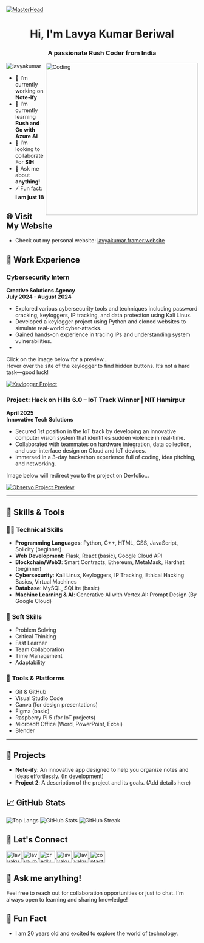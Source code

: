 [![MasterHead](https://wallpaperaccess.com/full/2471364.gif)](https://lavyakumar.io)
<h1 align="center">Hi, I'm Lavya Kumar Beriwal</h1>
<h3 align="center">A passionate Rush Coder from India</h3>
<img align="right" alt="Coding" width="400" src="https://c.tenor.com/4RYbGa1GttQAAAAd/lofi-browsing.gif">

<p align="left"> <img src="https://komarev.com/ghpvc/?username=lavyakumar&label=Profile%20views&color=0e75b6&style=flat" alt="lavyakumar" /> </p>

- 🔭 I’m currently working on **Note-ify**
- 🌱 I’m currently learning **Rush and Go with Azure AI**
- 👯 I’m looking to collaborate For **SIH**
- 💬 Ask me about **anything!**
- ⚡ Fun fact: **I am just 18**

## 🌐 Visit My Website
- Check out my personal website: [lavyakumar.framer.website](https://lavyakumar.framer.website)

## 💼 Work Experience

### Cybersecurity Intern
**Creative Solutions Agency**  
**July 2024 - August 2024**
- Explored various cybersecurity tools and techniques including password cracking, keyloggers, IP tracking, and data protection using Kali Linux.
- Developed a keylogger project using Python and cloned websites to simulate real-world cyber-attacks.
- Gained hands-on experience in tracing IPs and understanding system vulnerabilities.
- 
Click on the image below for a preview…  
Hover over the site of the keylogger to find hidden buttons. It’s not a hard task—good luck!

[![Keylogger Project](https://repository-images.githubusercontent.com/626540574/fcd97184-7e0f-43d5-8a57-276d0423a601)](https://lavyakumar.github.io/-HACKING-KEYLOGGER/)

### Project: **Hack on Hills 6.0 – IoT Track Winner | NIT Hamirpur**
**April 2025**  
**Innovative Tech Solutions**
- Secured 1st position in the IoT track by developing an innovative computer vision system that identifies sudden violence in real-time.
- Collaborated with teammates on hardware integration, data collection, and user interface design on Cloud and IoT devices.
- Immersed in a 3-day hackathon experience full of coding, idea pitching, and networking.

Image below will redirect you to the project on Devfolio…

[![Observo Project Preview](https://devfolio.co/_next/image?url=https%3A%2F%2Fassets.devfolio.co%2Fhackathons%2F56f07f74a9bd4da492709b8aadd11d2a%2Fprojects%2Fda2cbf72753947b5ab8b12287db2071d%2F5cd6cbfb-41e1-477f-b08b-ddbfc31a1ab2.jpeg&w=1440&q=75)](https://devfolio.co/projects/observo-e254)

---
## 🧠 Skills & Tools

### 👨‍💻 **Technical Skills**
- **Programming Languages**: Python, C++, HTML, CSS, JavaScript, Solidity (beginner)
- **Web Development**: Flask, React (basic), Google Cloud API
- **Blockchain/Web3**: Smart Contracts, Ethereum, MetaMask, Hardhat (beginner)
- **Cybersecurity**: Kali Linux, Keyloggers, IP Tracking, Ethical Hacking Basics, Virtual Machines
- **Database**: MySQL, SQLite (basic)
- **Machine Learning & AI**: Generative AI with Vertex AI: Prompt Design (By Google Cloud)

### 🧠 **Soft Skills**
- Problem Solving
- Critical Thinking
- Fast Learner
- Team Collaboration
- Time Management
- Adaptability

### 🧰 **Tools & Platforms**
- Git & GitHub
- Visual Studio Code
- Canva (for design presentations)
- Figma (basic)
- Raspberry Pi 5 (for IoT projects)
- Microsoft Office (Word, PowerPoint, Excel)
- Blender
---

## 🚀 Projects

- **Note-ify**: An innovative app designed to help you organize notes and ideas effortlessly. (In development)
- **Project 2**: A description of the project and its goals. (Add details here)

## 📈 GitHub Stats

![Top Langs](https://github-readme-stats.vercel.app/api/top-langs?username=lavyakumar&show_icons=true&locale=en&layout=compact)
![GitHub Stats](https://github-readme-stats.vercel.app/api?username=lavyakumar&show_icons=true&locale=en)
![GitHub Streak](https://github-readme-streak-stats.herokuapp.com/?user=lavyakumar)

## 🤝 Let's Connect

<p align="left">
  <a href="https://www.linkedin.com/in/lavya-kumar-beriwal" target="blank">
    <img align="center" src="https://raw.githubusercontent.com/rahuldkjain/github-profile-readme-generator/master/src/images/icons/Social/linkedin.svg" alt="lavyakumar" height="30" width="40" />
  </a>
  <a href="https://instagram.com/lavyakumar_07" target="blank">
    <img align="center" src="https://raw.githubusercontent.com/rahuldkjain/github-profile-readme-generator/master/src/images/icons/Social/instagram.svg" alt="lavya_me" height="30" width="40" />
  </a>
  <a href="https://www.credly.com/users/lavya-beriwal" target="blank">
    <img align="center" src="https://upload.wikimedia.org/wikipedia/commons/thumb/e/ec/Credly_logo_2021.svg/1024px-Credly_logo_2021.svg.png" alt="credly" height="30" width="40" />
  </a>
  <a href="https://github.com/Lavyakumar" target="blank">
    <img align="center" src="https://raw.githubusercontent.com/rahuldkjain/github-profile-readme-generator/master/src/images/icons/Social/github.svg" alt="lavyakumar" height="30" width="40" />
  </a>
  <a href="https://devfolio.co/@Lavyakumar/readme-md" target="blank">
    <img align="center" src="https://raw.githubusercontent.com/rahuldkjain/github-profile-readme-generator/master/src/images/icons/Social/devfolio.svg" alt="lavyakumar" height="30" width="40" />
  </a>
  <a href="mailto:kumarlavya.686@gmail.com" target="blank">
    <img align="center" src="https://upload.wikimedia.org/wikipedia/commons/3/3a/Gmail_icon_%282013-2020%29.png" alt="contact" height="30" width="40" />
  </a>
</p>

## 💬 Ask me anything!

Feel free to reach out for collaboration opportunities or just to chat. I'm always open to learning and sharing knowledge!

## 🎉 Fun Fact
- I am 20 years old and excited to explore the world of technology.

